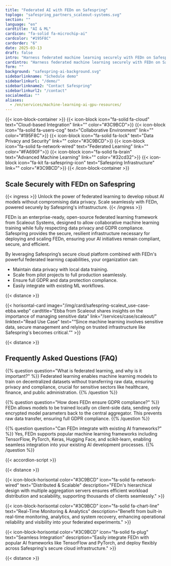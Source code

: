 ```yaml
---
title: "Federated AI with FEDn on Safespring"
toplogo: "safespring_partners_scaleout-systems.svg"
section: ""
language: "en"
cardtitle: "AI & ML"
cardicon: "fa-solid fa-microchip-ai"
cardcolor: "#195F8C"
cardorder: "6"
date: 2025-03-13
draft: false
intro: "Harness federated machine learning securely with FEDn on Safespring's GDPR-compliant cloud infrastructure."
cardintro: "Harness federated machine learning securely with FEDn on Safespring"
form: ""
background: "safespring-ai-background.svg"
sidebarlinkname: "Schedule demo"
sidebarlinkurl: "/demo/"
sidebarlinkname2: "Contact Safespring"
sidebarlinkurl2: "/contact"
socialmedia: ""
aliases:
  - /en/services/machine-learning-ai-gpu-resources/
---
```


{{< icon-block-container >}}
{{< icon-block icon="fa-solid fa-cloud" text="Cloud-based Integration" link="" color="#3C9BCD">}}
{{< icon-block icon="fa-solid fa-users-cog" text="Collaborative Environment" link="" color="#195F8C">}}
{{< icon-block icon="fa-solid fa-lock" text="Data Privacy and Security" link="" color="#3C9BCD">}}
{{< icon-block icon="fa-solid fa-network-wired" text="Federated Learning" link="" color="#FA690F">}}
{{< icon-block icon="fa-solid fa-brain" text="Advanced Machine Learning" link="" color="#32cd32">}}
{{< icon-block icon="fa-kit fa-safespring-icon" text="Safespring Infrastructure" link="" color="#3C9BCD">}}
{{< /icon-block-container >}}

## Scale Securely with FEDn on Safespring

{{< ingress >}}
Unlock the power of federated learning to develop robust AI models without compromising data privacy. Scale seamlessly with FEDn, powered securely by Safespring's infrastructure.
{{< /ingress >}}

FEDn is an enterprise-ready, open-source federated learning framework from Scaleout Systems, designed to allow collaborative machine learning training while fully respecting data privacy and GDPR compliance. Safespring provides the secure, resilient infrastructure necessary for deploying and scaling FEDn, ensuring your AI initiatives remain compliant, secure, and efficient.

By leveraging Safespring’s secure cloud platform combined with FEDn's powerful federated learning capabilities, your organization can:

- Maintain data privacy with local data training.
- Scale from pilot projects to full production seamlessly.
- Ensure full GDPR and data protection compliance.
- Easily integrate with existing ML workflows.

{{< distance >}}

{{< horisontal-card
    image="/img/card/safespring-scaleut_use-case-ebba.webp"
    cardtitle="Ebba from Scaleout shares insights on the importance of managing sensitive data"
    link="/services/case/scaleout/"
    linktext="Read Use Case"
    text="“Since machine learning involves sensitive data, secure management and relying on trusted infrastructure like Safespring's becomes critical.”" >}}

{{< distance >}}

## Frequently Asked Questions (FAQ)

{{% question question="What is federated learning, and why is it important?" %}}
Federated learning enables machine learning models to train on decentralized datasets without transferring raw data, ensuring privacy and compliance, crucial for sensitive sectors like healthcare, finance, and public administration.
{{% /question %}}

{{% question question="How does FEDn ensure GDPR compliance?" %}}
FEDn allows models to be trained locally on client-side data, sending only encrypted model parameters back to the central aggregator. This prevents raw data transfer, ensuring full GDPR compliance.
{{% /question %}}

{{% question question="Can FEDn integrate with existing AI frameworks?" %}}
Yes, FEDn supports popular machine learning frameworks including TensorFlow, PyTorch, Keras, Hugging Face, and scikit-learn, enabling seamless integration into your existing AI development processes.
{{% /question %}}

{{< accordion-script >}}

{{< distance >}}

{{< icon-block-horisontal color="#3C9BCD" icon="fa-solid fa-network-wired" text="Distributed & Scalable" description="FEDn's hierarchical design with multiple aggregation servers ensures efficient workload distribution and scalability, supporting thousands of clients seamlessly." >}}

{{< icon-block-horisontal color="#3C9BCD" icon="fa-solid fa-chart-line" text="Real-Time Monitoring & Analytics" description="Benefit from built-in real-time monitoring, analytics, and system recovery, enhancing operational reliability and visibility into your federated experiments." >}}

{{< icon-block-horisontal color="#3C9BCD" icon="fa-solid fa-plug" text="Seamless Integration" description="Easily integrate FEDn with popular AI frameworks like TensorFlow and PyTorch, and deploy flexibly across Safespring's secure cloud infrastructure." >}}

{{< distance >}}
